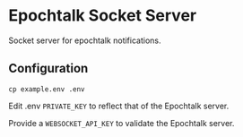 Epochtalk Socket Server
=======================

Socket server for epochtalk notifications.

Configuration
-------------

`cp example.env .env`

Edit .env `PRIVATE_KEY` to reflect that of the Epochtalk server.

Provide a `WEBSOCKET_API_KEY` to validate the Epochtalk server.
